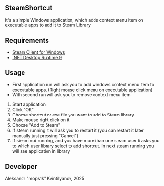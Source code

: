 ﻿## SteamShortcut

It's a simple Windows application, which adds context menu item on executable apps to add it to Steam Library

## Requirements

- [Steam Client for Windows](https://store.steampowered.com/about/)
- [.NET Desktop Runtime 9](https://dotnet.microsoft.com/ru-ru/download/dotnet/thank-you/runtime-desktop-9.0.3-windows-x64-installer)

## Usage

- First application run will ask you to add windows context menu item to executable apps. (Right mouse click menu on executable application)
- With second run will ask you to remove context menu item

1. Start application
2. Click "OK"
3. Choose shortcut or exe file you want to add to Steam library
4. Make mouse right click on it
5. Choose "Add to Steam"
6. If steam running it will ask you to restart it (you can restart it later manually just pressing "Cancel")
7. If steam not running, and you have more than one steam user it asks you to which user library select to add shortcut. In next steam running you will see application in library.

## Developer
Aleksandr "mops1k" Kvintilyanov, 2025
